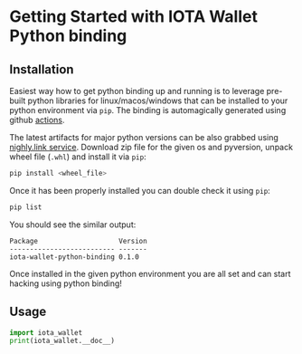 # Getting Started with IOTA Wallet Python binding

## Installation
Easiest way how to get python binding up and running is to leverage pre-built python libraries for linux/macos/windows that can be installed to your python environment via `pip`. The binding is automagically generated using github [actions](https://github.com/iotaledger/wallet.rs/actions/workflows/python_binding_publish.yml).

The latest artifacts for major python versions can be also grabbed using [nighly.link service](https://nightly.link/iotaledger/wallet.rs/workflows/python_binding_publish/develop). Download zip file for the given os and pyversion, unpack wheel file (`.whl`) and install it via `pip`:

```bash
pip install <wheel_file>
```

Once it has been properly installed you can double check it using `pip`:
```bash
pip list
```

You should see the similar output:
```plaintext
Package                    Version
-------------------------- -------
iota-wallet-python-binding 0.1.0
```
Once installed in the given python environment you are all set and can start hacking using python binding!

## Usage

```python
import iota_wallet
print(iota_wallet.__doc__)
```
